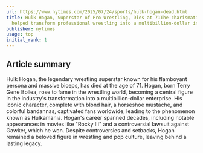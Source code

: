 ```yaml
---
url: https://www.nytimes.com/2025/07/24/sports/hulk-hogan-dead.html
title: Hulk Hogan, Superstar of Pro Wrestling, Dies at 71The charismatic entertainer
  helped transform professional wrestling into a multibillion-dollar industry.
publisher: nytimes
usage: top
initial_rank: 1
---
```

## Article summary
Hulk Hogan, the legendary wrestling superstar known for his flamboyant persona and massive biceps, has died at the age of 71. Hogan, born Terry Gene Bollea, rose to fame in the wrestling world, becoming a central figure in the industry's transformation into a multibillion-dollar enterprise. His iconic character, complete with blond hair, a horseshoe mustache, and colorful bandannas, captivated fans worldwide, leading to the phenomenon known as Hulkamania. Hogan's career spanned decades, including notable appearances in movies like "Rocky III" and a controversial lawsuit against Gawker, which he won. Despite controversies and setbacks, Hogan remained a beloved figure in wrestling and pop culture, leaving behind a lasting legacy.
